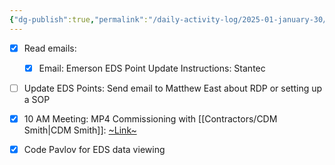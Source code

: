 ```yaml
---
{"dg-publish":true,"permalink":"/daily-activity-log/2025-01-january-30/","noteIcon":"","created":"2025-05-20T10:31:33.983-05:00"}
---
```


- [x] Read emails:
	- [x] Email: Emerson EDS Point Update Instructions: Stantec
- [ ] Update EDS Points: Send email to Matthew East about RDP or setting up a SOP
- [x] 10 AM Meeting: MP4 Commissioning with [[Contractors/CDM Smith\|CDM Smith]]: [~Link~](https://gcc02.safelinks.protection.outlook.com/ap/t-59584e83/?url=https%3A%2F%2Fteams.microsoft.com%2Fl%2Fmeetup-join%2F19%253ameeting_NWMzMzZlYWMtMTJiOC00ZjI5LTg3ZjEtNDEzYWRjMDdhZmM1%2540thread.v2%2F0%3Fcontext%3D%257b%2522Tid%2522%253a%2522330a8b8c-66ba-485c-bddd-3beeb7f55fe8%2522%252c%2522Oid%2522%253a%25228dd3accf-1038-4a64-9840-a898ac8b7d73%2522%257d&data=05%7C02%7CGEORGE.BENNETT%40memphistn.gov%7Cbd6b2c76674e426fd41008dd4140637c%7C416475616537442396a9859e89f8919f%7C0%7C0%7C638738466980291224%7CUnknown%7CTWFpbGZsb3d8eyJFbXB0eU1hcGkiOnRydWUsIlYiOiIwLjAuMDAwMCIsIlAiOiJXaW4zMiIsIkFOIjoiTWFpbCIsIldUIjoyfQ%3D%3D%7C0%7C%7C%7C&sdata=d9lYscuAjT1uBzlfetMMgXM7xeVERvTl8zRST0nyGOg%3D&reserved=0)
- [x] Code Pavlov for EDS data viewing

